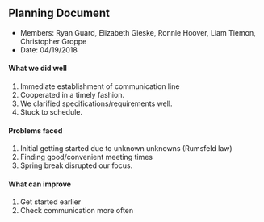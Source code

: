 ## Planning Document


* Members: Ryan Guard, Elizabeth Gieske, Ronnie Hoover, Liam Tiemon, Christopher Groppe 
* Date: 04/19/2018

#### What we did well
1. Immediate establishment of communication line
2. Cooperated in a timely fashion.
3. We clarified specifications/requirements well.
4. Stuck to schedule.

#### Problems faced
1. Initial getting started due to unknown unknowns (Rumsfeld law)
2. Finding good/convenient meeting times
3. Spring break disrupted our focus.

#### What can improve
1.  Get started earlier
2.  Check communication more often